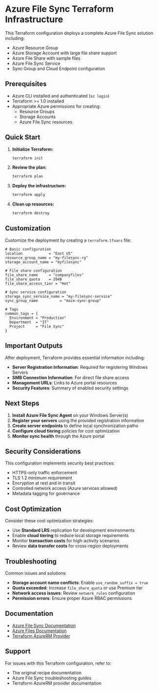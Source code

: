 # Azure File Sync Terraform Infrastructure

This Terraform configuration deploys a complete Azure File Sync solution including:

- Azure Resource Group
- Azure Storage Account with large file share support
- Azure File Share with sample files
- Azure File Sync Service
- Sync Group and Cloud Endpoint configuration

## Prerequisites

- Azure CLI installed and authenticated (`az login`)
- Terraform >= 1.0 installed
- Appropriate Azure permissions for creating:
  - Resource Groups
  - Storage Accounts
  - Azure File Sync resources

## Quick Start

1. **Initialize Terraform:**
   ```bash
   terraform init
   ```

2. **Review the plan:**
   ```bash
   terraform plan
   ```

3. **Deploy the infrastructure:**
   ```bash
   terraform apply
   ```

4. **Clean up resources:**
   ```bash
   terraform destroy
   ```

## Customization

Customize the deployment by creating a `terraform.tfvars` file:

```hcl
# Basic configuration
location            = "East US"
resource_group_name = "my-filesync-rg"
storage_account_name = "myfilesync"

# File share configuration
file_share_name     = "companyfiles"
file_share_quota    = 2048
file_share_access_tier = "Hot"

# Sync service configuration
storage_sync_service_name = "my-filesync-service"
sync_group_name          = "main-sync-group"

# Tags
common_tags = {
  Environment = "Production"
  Department  = "IT"
  Project     = "File Sync"
}
```

## Important Outputs

After deployment, Terraform provides essential information including:

- **Server Registration Information**: Required for registering Windows Servers
- **SMB Connection Information**: For direct file share access
- **Management URLs**: Links to Azure portal resources
- **Security Features**: Summary of enabled security settings

## Next Steps

1. **Install Azure File Sync Agent** on your Windows Server(s)
2. **Register your servers** using the provided registration information
3. **Create server endpoints** to define local synchronization paths
4. **Configure cloud tiering** policies for cost optimization
5. **Monitor sync health** through the Azure portal

## Security Considerations

This configuration implements security best practices:

- HTTPS-only traffic enforcement
- TLS 1.2 minimum requirement
- Encryption at rest and in transit
- Controlled network access (Azure services allowed)
- Metadata tagging for governance

## Cost Optimization

Consider these cost optimization strategies:

- Use **Standard LRS** replication for development environments
- Enable **cloud tiering** to reduce local storage requirements
- Monitor **transaction costs** for high-activity scenarios
- Review **data transfer costs** for cross-region deployments

## Troubleshooting

Common issues and solutions:

- **Storage account name conflicts**: Enable `use_random_suffix = true`
- **Quota exceeded**: Increase `file_share_quota` or use Premium tier
- **Network access issues**: Review `network_rules` configuration
- **Permission errors**: Ensure proper Azure RBAC permissions

## Documentation

- [Azure File Sync Documentation](https://docs.microsoft.com/azure/storage/files/storage-sync-files-deployment-guide)
- [Azure Files Documentation](https://docs.microsoft.com/azure/storage/files/)
- [Terraform AzureRM Provider](https://registry.terraform.io/providers/hashicorp/azurerm)

## Support

For issues with this Terraform configuration, refer to:
- The original recipe documentation
- Azure File Sync troubleshooting guides
- Terraform AzureRM provider documentation